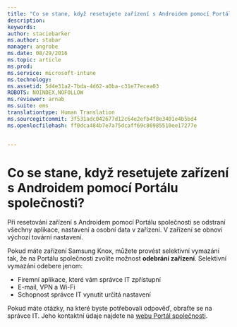 ```yaml
---
title: "Co se stane, když resetujete zařízení s Androidem pomocí Portálu společnosti? | Microsoft Intune"
description: 
keywords: 
author: staciebarker
ms.author: stabar
manager: angrobe
ms.date: 08/29/2016
ms.topic: article
ms.prod: 
ms.service: microsoft-intune
ms.technology: 
ms.assetid: 5d4e31a2-7bda-4d62-a0ba-c31e77ecea03
ROBOTS: NOINDEX,NOFOLLOW
ms.reviewer: arnab
ms.suite: ems
translationtype: Human Translation
ms.sourcegitcommit: 3f531adc042677d12c64e2efb4f8e3401e4b5bd4
ms.openlocfilehash: ff0dca484b7e7a75dcaff69c86985510ee17277e


---
```



# Co se stane, když resetujete zařízení s Androidem pomocí Portálu společnosti?

Při resetování zařízení s Androidem pomocí Portálu společnosti se odstraní všechny aplikace, nastavení a osobní data v zařízení. V zařízení se obnoví výchozí tovární nastavení.

Pokud máte zařízení Samsung Knox, můžete provést selektivní vymazání tak, že na Portálu společnosti zvolíte možnost **odebrání zařízení**. Selektivní vymazání odebere jenom:

- Firemní aplikace, které vám správce IT zpřístupní
- E-mail, VPN a Wi-Fi
- Schopnost správce IT vynutit určitá nastavení

Pokud máte otázky, na které byste potřebovali odpověď, obraťte se na správce IT. Jeho kontaktní údaje najdete na [webu Portál společnosti](http://portal.manage.microsoft.com).



<!--HONumber=Oct16_HO3-->


